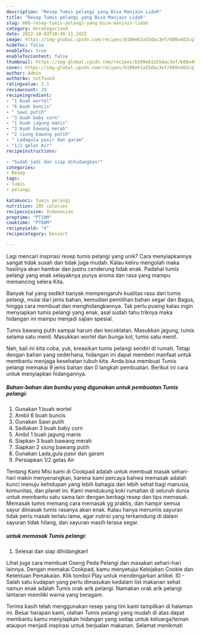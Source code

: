 ```yaml
---
description: "Resep Tumis pelangi yang Bisa Manjain Lidah"
title: "Resep Tumis pelangi yang Bisa Manjain Lidah"
slug: 860-resep-tumis-pelangi-yang-bisa-manjain-lidah
category: Uncategorized
date: 2022-10-03T20:49:11.242Z
image: https://img-global.cpcdn.com/recipes/b109e61a55dac3ef/680x482cq70/tumis-pelangi-foto-resep-utama.jpg
hideToc: false
enableToc: true
enableTocContent: false
thumbnail: https://img-global.cpcdn.com/recipes/b109e61a55dac3ef/680x482cq70/tumis-pelangi-foto-resep-utama.jpg
cover: https://img-global.cpcdn.com/recipes/b109e61a55dac3ef/680x482cq70/tumis-pelangi-foto-resep-utama.jpg
author: Admin
authorAv: notfound
ratingvalue: 3.1
reviewcount: 20
recipeingredient:
- "1 buah wortel"
- "6 buah buncis"
- " Sawi putih"
- "3 buah baby corn"
- "1 buah jagung manis"
- "3 buah bawang merah"
- "2 siung bawang putih"
- " Ladagula pasir dan garam"
- "1/2 gelas Air"
recipeinstructions:

- "Sudah jadi dan siap dihidangkan!"
categories:
- Resep
tags:
- tumis
- pelangi

katakunci: tumis pelangi 
nutrition: 205 calories
recipecuisine: Indonesian
preptime: "PT10M"
cooktime: "PT60M"
recipeyield: "4"
recipecategory: Dessert

---
```





Lagi mencari inspirasi resep tumis pelangi yang unik? Cara menyiapkannya sangat tidak susah dan tidak juga mudah. Kalau keliru mengolah maka hasilnya akan hambar dan justru cenderung tidak enak. Padahal tumis pelangi yang enak selayaknya punya aroma dan rasa yang mampu memancing selera Kita.





Banyak hal yang sedikit banyak mempengaruhi kualitas rasa dari tumis pelangi, mulai dari jenis bahan, kemudian pemilihan bahan segar dan Bagus, hingga cara membuat dan menghidangkannya. Tak perlu pusing kalau ingin menyiapkan tumis pelangi yang enak,      asal sudah tahu triknya maka hidangan ini mampu menjadi sajian spesial.














Tumis bawang putih sampai harum dan kecoklatan. Masukkan jagung, tumis selama satu menit. Masukkan wortel dan bunga kol, tumis satu menit.






Nah, kali ini kita coba, yuk, kreasikan tumis pelangi sendiri di rumah. Tetap dengan bahan yang sederhana, hidangan ini dapat memberi manfaat untuk membantu menjaga kesehatan tubuh kita. Anda bisa membuat Tumis pelangi memakai 9 jenis bahan dan 0 langkah pembuatan. Berikut ini cara untuk menyiapkan hidangannya.

<!--inarticleads1-->

##### Bahan-bahan dan bumbu yang digunakan untuk pembuatan Tumis pelangi:

1. Gunakan 1 buah wortel
1. Ambil 6 buah buncis
1. Gunakan  Sawi putih
1. Sediakan 3 buah baby corn
1. Ambil 1 buah jagung manis
1. Siapkan 3 buah bawang merah
1. Siapkan 2 siung bawang putih
1. Gunakan  Lada,gula pasir dan garam
1. Persiapkan 1/2 gelas Air


Tentang Kami Misi kami di Cookpad adalah untuk membuat masak sehari-hari makin menyenangkan, karena kami percaya bahwa memasak adalah kunci menuju kehidupan yang lebih bahagia dan lebih sehat bagi manusia, komunitas, dan planet ini. Kami mendukung koki rumahan di seluruh dunia untuk membantu satu sama lain dengan berbagi resep dan tips memasak. Memasak tumis memang cara memasak yg praktis, dan hampir semua sayur dimasak tumis rasanya akan enak. Kalau hanya menumis sayuran tidak perlu masak terlalu lama, agar nutrisi yang terkamdung di dalam sayuran tidak hilang, dan sayuran masih terasa segar. 

<!--inarticleads2-->

#####  untuk memasak Tumis pelangi:


1. Selesai dan siap dihidangkan!

Lihat juga cara membuat Oseng Peda Pelangi dan masakan sehari-hari lainnya. Dengan memakai Cookpad, kamu menyetujui Kebijakan Cookie dan Ketentuan Pemakaian. Klik tombol Play untuk mendengarkan artikel. ID - Salah satu kudapan yang perlu dimasukan kedalam list makanan sehat namun enak adalah Tumis orak arik pelangi. Namakan orak arik pelangi lantaran memiliki warna yang beragam. 

Terima kasih telah menggunakan resep yang tim kami tampilkan di halaman ini. Besar harapan kami, olahan Tumis pelangi yang mudah di atas dapat membantu kamu menyiapkan hidangan yang sedap untuk keluarga/teman ataupun menjadi inspirasi untuk berjualan makanan. Selamat menikmati
